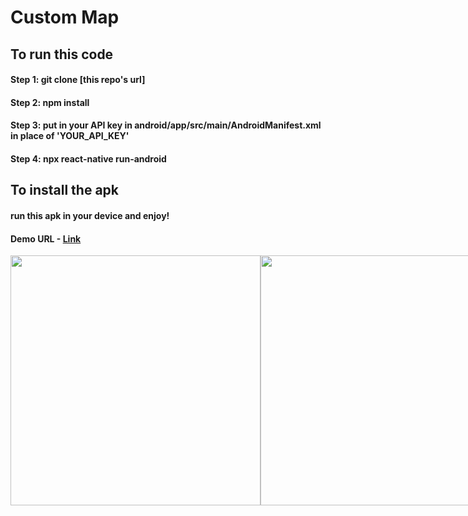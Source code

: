 # Custom Map


## To run this code

#### Step 1: git clone [this repo's url]

#### Step 2: npm install
#### Step 3: put in your API key in android/app/src/main/AndroidManifest.xml in place of 'YOUR_API_KEY'
#### Step 4: npx react-native run-android

## To install the apk

#### run this apk in your device and enjoy!
#### Demo URL - <a href="https://drive.google.com/file/d/1AIiOIPIwMiBUdL8yPGjnssGinV0-S3Be/view?usp=sharing">Link</a>
<div style = "display: flex">
<img src="https://user-images.githubusercontent.com/106905153/234253298-4d977372-527d-4455-8558-1fc0d5850bec.jpg" height = 400 />


<img src="https://user-images.githubusercontent.com/106905153/234253325-59a20da6-ab44-4106-9a20-39f839467a6f.jpg" height = 400 />

<img src="https://user-images.githubusercontent.com/106905153/234253993-817ec1c0-dbdf-4ace-bf8e-09b36c2ba0b3.jpg" height = 400 />

<img src="https://user-images.githubusercontent.com/106905153/234254100-d048bc00-e085-46dd-b923-de4c96f51321.jpg" height = 400 />

<img src="https://user-images.githubusercontent.com/106905153/234254410-bc9d0e80-d050-411b-9839-3174ea4a5372.jpg" height = 400 />

</div>





